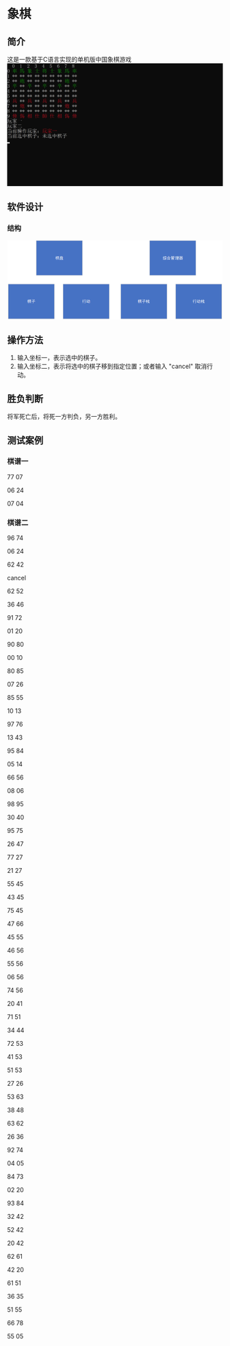 # 象棋

## 简介

这是一款基于C语言实现的单机版中国象棋游戏
![Alt text](pictrue/chess%20v1.0.0.png)

## 软件设计

### 结构

![Alt text](pictrue/%E7%BB%93%E6%9E%84.jpg)

## 操作方法

1. 输入坐标一，表示选中的棋子。
2. 输入坐标二，表示将选中的棋子移到指定位置；或者输入 "cancel" 取消行动。

## 胜负判断

将军死亡后，将死一方判负，另一方胜利。

## 测试案例

### 棋谱一

77 07

06 24

07 04

### 棋谱二

96 74

06 24

62 42

cancel

62 52

36 46

91 72

01 20

90 80

00 10

80 85

07 26

85 55

10 13

97 76

13 43

95 84

05 14

66 56

08 06

98 95

30 40

95 75

26 47

77 27

21 27

55 45

43 45

75 45

47 66

45 55

46 56

55 56

06 56

74 56

20 41

71 51

34 44

72 53

41 53

51 53

27 26

53 63

38 48

63 62

26 36

92 74

04 05

84 73

02 20

93 84

32 42

52 42

20 42

62 61

42 20

61 51

36 35

51 55

66 78

55 05

